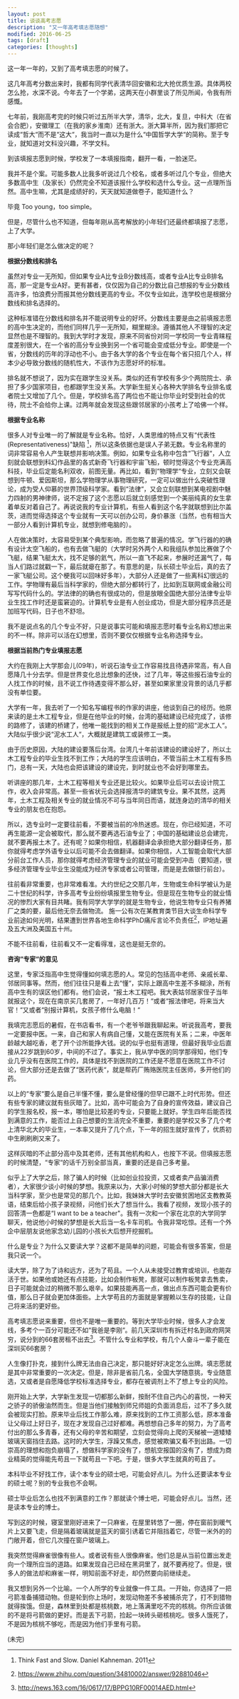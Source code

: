 ```yaml
---
layout: post
title: 谈谈高考志愿
description: "又一年高考填志愿随想"
modified: 2016-06-25
tags: [draft]
categories: [thoughts]
---
```


这一年一年的，又到了高考填志愿的时候了。

这几年高考分数出来时，我都有同学代表清华回安徽和北大抢优质生源。具体两校怎么抢，水深不说。今年去了一个学弟，这两天在小群里谈了所见所闻，令我有所感慨。

七年前，我刚高考完的时候只听过五所半大学，清华，北大，复旦，中科大（在省会合肥），安徽理工（在我的家乡淮南）还有浙大。浙大算半所，因为我们那把它读成“哲大“而不是“这大“，我当时一直以为是什么“中国哲学大学“的简称。至于专业，就知道对文科没兴趣，不学文科。

到该填报志愿到时候，学校发了一本填报指南，翻开一看，一脸迷茫。

我并不是个案。可能多数人比我多听说过几个校名，或者多听过几个专业，但绝大多数高中生（及家长）仍然完全不知道该报什么学校和选什么专业。这一点理所当然。高中生嘛，尤其是成绩好的，天天就知道做卷子，能知道什么？

毕竟 Too young，too simple。

但是，尽管什么也不知道，但每年刚从高考解放的小年轻们还最终都填报了志愿，上了大学。

那小年轻们是怎么做决定的呢？

**根据分数线和排名**

虽然对专业一无所知，但如果专业A比专业B分数线高，或者专业A比专业B排名高，那一定是专业A好。更有甚者，仅仅因为自己的分数比自己想报的专业分数线高许多，怕浪费分而报其他分数线更高的专业。不仅专业如此，连学校也是根据分数线和排名选择的。

这种标准错在分数线和排名并不能说明专业的好坏。分数线主要是由之前填报志愿的高中生决定的，而他们同样几乎一无所知，糊里糊涂。遵循其他人不理智的决定显然也是不理智的。我到大学时才发现，原来不同省份对同一学校同一专业青睐程度差别很大，在一个省的高分专业换到另一个省可能会变成低分专业。即使是一个省，分数线的历年的浮动也不小。由于各大学的各个专业在每个省只招几个人，样本少必导致分数线的随机性大，不该作为志愿好坏的标准。

排名就不想说了，因为实在跟学生没关系。类似的还有学校有多少个两院院士、承担了多少国家项目，也都跟学生没关系。大学新生挺关心各种大学排名专业排名或者院士又增加了几个。但是，学校排名高了两位也不能让你毕业时受到社会的优待，院士不会给你上课。过两年就会发现这些跟邻居家的小孩考上了哈佛一个样。

**根据专业名称**

很多人对专业唯一的了解就是专业名称。恰好，人类思维的特点又有“代表性(Representativeness)"缺陷 [^thinkfs]，所以这条依据也是误人子弟无数。专业名称里的词非常容易令人产生联想并影响决策。例如，如果专业名称中包含“飞行器“，人立刻就会联想到科幻作品里的各式新奇飞行器和宇宙飞船，顿时觉得这个专业充满高科技，毕业后定能名利双收，前图无量。再比如，看到“物理学“专业，立刻又会联想到牛顿、爱因斯坦，那么学物理学从事物理研究，一定可以做出什么突破性理论，成为受人仰慕的世界顶级科学家。看到“法律“，又会立刻联想到某电视剧中魅力四射的男神律师，说不定报了这个志愿以后就立刻感觉到一个美丽纯真的女生拿着单反对着自己了。再说说我的专业计算机，有些人看到这个名字就联想到比尔盖茨，进而觉得选择这个专业就有一天可以创办公司，身价暴涨（当然，也有相当大一部分人看到计算机专业，就想到修电脑的）。

[^thinkfs]: Think Fast and Slow. Daniel Kahneman. 2011

人在做决策时，太容易受到某个典型影响，而忽略了普遍的情况。学飞行器的的确有设计太空飞船的，也有去做飞艇的（大学时另外两个人和我组队参加比赛做了个飞艇，结果飞艇太大，找不足够的氦气，所以一直飞不起来，参展时还漏气了，每当人们路过就戳一下，最后就瘪在那了。有意思的是，队长硕士毕业后，真的去了一家飞艇公司。这个梗我可以回味好多年），大部分人还是做了一些离科幻很远的工作。学物理有最后当科学家的，但绝大部分都转行了，比如到互联网或金融公司写写代码什么的。学法律的的确也有很成功的，但是放眼全国绝大部分法律专业毕业生找工作时还是蛮窘迫的。计算机专业是有人创业成功，但是大部分程序员还是加班写代码，日子也不舒坦。

我不是说点名的几个专业不好，只是说事实可能和填报志愿时看专业名称幻想出来的不一样。除非可以活在幻想里，否则不要仅仅根据专业名称选择专业。

**根据当前热门专业填报志愿**

大约在我刚上大学那会儿(09年)，听说石油专业工作容易找且待遇非常高，有人自愿降几十分去学。但是世界变化总比想象的还快，过了几年，等这些报石油专业的人找工作的时候，且不说工作待遇变得不那么好，甚至如果家里没背景的话几乎都没有单位要。

大学有一年，我去听了一个知名写编程书的作家的讲座，他谈到自己的经历。他原来读的是土木工程专业，但是在他毕业的时候，台湾的基础建设已经完成了，该修的路修了，该建的桥建了，他唯一能找到的相关工作是报纸上登的招“泥水工人“。大陆似乎很少说“泥水工人“，大概就是建筑工或装修工一类。

由于历史原因，大陆的建设要落后台湾。台湾几十年前该建设的建设好了，所以土木工程专业的毕业生找不到工作；大陆的学生应该明白，不管当前土木工程有多热门，总有一天，大陆也会把该建设的建设完，到时就业也不会好到哪里去。

听讲座的那几年，土木工程等相关专业还是比较火。如果毕业后可以去设计院工作，收入会非常高。甚至一些省状元会选择报清华的建筑专业。果不其然，这两年，土木工程及相关专业的就业情况不可与当年同日而语，就连身边的清华的相关专业的朋友也在抱怨。

所以，选专业时一定要往前看，不要被当前的冷热迷惑。现在，你已经知道，不可再生能源一定会被取代，那么就不要再选石油专业了；中国的基础建设总会建完，就不要再报土木了。还有呢？如果你相信，机器翻译会承担绝大部分翻译任务，那你就得考虑学外语专业以后可能不会去做翻译。如果你相信，人工智能会取代大部分前台工作人员，那你就得考虑经济管理专业的就业可能会受到冲击（要知道，很多经济管理专业毕业生没能成为经济专家或者公司管理，而是是去做银行前台）。

往前看非常重要，也非常难看准。大约世纪之交那几年，生物或生命科学被认为是二十世纪的科学，许多高考专业纷纷填报里生物专业。但是现在生物专业的就业情况的惨烈大家有目共睹。我有同学大学学的就是生物专业，他说生物专业只有养猪厂之类的要，最后他无奈去做物流。
施一公有次在某教育类节目大谈生命科学专业前途如何光明，结果遭到世界各地生命科学PhD痛斥言论不负责任[^shiyigong]，IP地址遍及五大洲及美国五十州。

[^shiyigong]: https://www.zhihu.com/question/34810002/answer/92881046

不能不往前看，往前看又不一定看得准，这也是挺无奈的。

**咨询“专家“的意见**

这里，专家泛指高中生觉得懂如何填志愿的人。常见的包括高中老师、亲戚长辈、邻居同事等。然而，他们往往只是看上去“懂“，实际上跟高中生差不多糊涂，所有高中生有的误区他们都有。他们会说，“报土木工程吧。我大表姑邻居家侄子当年就报这个，现在在南京买几套房了，一年好几百万！“或者“报法律吧，将来当大官！“又或者“别报计算机，女孩子修什么电脑！“

我填完志愿后的暑假，在书店看书，有一个老爷爷跟我聊起来。听说我高考，要我一定要报中医。一来，自己和家人有病自己懂，又能在医院有关系；二来，中医年龄越大越吃香，老了开个诊所能挣大钱。说的似乎也挺有道理，但最好我毕业后直接从22岁跳到60岁，中间的不过了。事实上，我从学中医的同学那得知，他们专业几乎没有在医院工作的，具体是找不到医院的工作还是不愿意在医院工作不讨论，但大部分还是去做了“医药代表“，就是帮药厂贿赂医院主任医师，多开他们的药。

以上的“专家“要么是自己半懂不懂，要么是曾经懂的但早已跟不上时代形势。但还有些专家的建议就有些灰暗了。比如，高中可能会为了自身的宣传效益，建议自己的学生报名校，报一本，哪怕是比较差的专业，只要能上就好。学生四年后能否找到满意的工作，能否过上自己想要的生活完全不重要，重要的是学校又多了几个考上清华北大的毕业生，一本率又提升了几个点，下一年的招生就好宣传了，优质初中生刷刷刷又来了。

这样灰暗的不止部分高中及其老师，还有其他机构和人，也按下不说。但填报志愿的时候清楚，“专家“的话千万别全部当真，重要的还是自己多考量。

似乎上了大学之后，除了骗人的时候（比如创业拉投资，又或者卖产品骗消费者），大家很少谈小时候的梦想。我原来以为，大家小时候的梦想大部分都是长大当科学家，至少也是常见的那几个。比如，我妹妹大学时去安徽贫困地区支教教英语，结束后给小孩子录视频，问他们长大了想当什么。我看了视频，发现小孩子的回答清一色都是“I want to be a teacher"。我有一次和一个家在北京的大学同学聊天，他说他小时候的梦想是长大后当一名卡车司机。令我非常吃惊。还有一个外企中层朋友说他家念幼儿园的小孩长大后想开挖掘机。


什么是专业？为什么又要读大学？这都不是简单的问题，可能会有很多答案，但是我只说一个。

读大学，除了为了诗和远方，还为了苟且。一个人从未接受过教育或培训，也能存活于世。如果他或她还有点技能，比如会制作板凳，那就可以制作板凳拿去售卖，日子可能就会过的稍微不那么艰辛。如果技能再高一点，做出点东西可能会更有价值，那么日子就会更加体面些。上大学苟且的方面就是掌握赖以生存的技能，让自己将来活的更好些。


高考填志愿说来重要，但也不是唯一重要的。等到大学毕业时候，很多人才会发线，多考个一百分可能还不如“我爸是李刚“。前几天深圳市有拆迁村名到政府网哭穷，说分到的66套房租不出去[^zufang]。不管什么专业和学校，有几个人奋斗一辈子能在深圳买66套房？

[^zufang]:http://news.163.com/16/0617/17/BPPG10RF00014AED.html

人生像打扑克，接到什么牌无法由自己决定，那只能好好决定怎么出牌。填志愿就是其中非常重要的一次决定。但是，除非是省前几名，全国大学随意挑，专业随意选，又或者是自愿降低学校标准选择专业，都存在被调剂上不了想上专业的风险。

刚开始上大学，大学新生发现一切都那么新鲜，按耐不住自己内心的喜悦，一种天之骄子的骄傲油然而生。但是当他们接触到师兄师姐的负面消息后，过不了多久就会被现实打脸。原来毕业后找工作那么难，原来找到的工作工资那么低，原本准备让父母过上好日子，现在才发现自己过好都难。再想想自己多年的努力，为了高考付出的那么多青春，还有父母的辛苦和期望，立刻会觉得向上爬的天梯被一道矮矮玻璃天窗挡住去路。这时的大学生，浮躁又焦虑，感觉被欺骗又看不到出路。一切崇高的理想和抱负崩塌了，想做科学家的没有了，想航空报国的没有了，想成为商业精英的觉得能先苟且一下就苟且一下吧。于是，很多大学生就真的苟且了。

本科毕业不好找工作，读个本专业的硕士吧，可能会好点儿。为什么还要读本专业的硕士呢？别的专业我也不会啊。

硕士毕业后怎么也找不到满意的工作？那就读个博士吧，可能会好点儿。当然，还是读本专业的博士。

写到这的时候，寝室里刚好进来了一只麻雀，在屋里转悠了一圈，停在窗前到暖气片上又要飞走，但是隔着玻璃就是蓝天的窗引诱着它并阻挡着它，尽管一米外的的门敞开着，但它几次撞在窗户玻璃上。

我突然觉得麻雀很像有些人。或者说有些人很像麻雀。他们总是从当前位置出发走向一个理所应当的道路。如果发现自己已经在黑洞里了，就不要再挖了。但是，很多人的做法却和麻雀一样，明知前面不好走，却仍然要向前继续走。

我又想到另外一个比喻。一个人所学的专业就像一件工具。一开始，你选择了一把弓箭准备捕猎动物。但是轮到你上场时，发现动物差不多被捕杀完了，打不到猎物就得挨饿。但是，森林里到处都是核桃数，地上落满里吃不完的核桃。你所应该做的不是将弓箭做的更好。而是丢下弓箭，捡起一块砖头砸核桃吃。很多人饿死了，不是因为核桃不够吃，而是因为他们手里有弓箭。

(未完)
